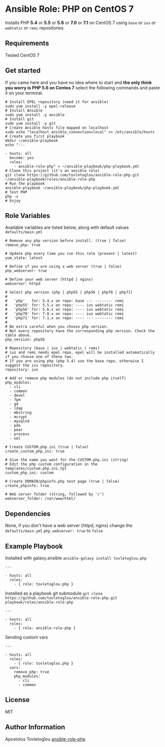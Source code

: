 # Ansible Role: PHP on CentOS 7

Installs PHP **5.4** or **5.5** or **5.6** or **7.0** or **7.1** on CentOS 7 using `base` or `ius` or `webtatic` or `remi` repositories.

## Requirements

Tested CentOS 7

## Get started

If you came here and you have no idea where to start and **the only think you worry is PHP 5.6 on Centos 7**  select the following commands and paste it on your terminal.

    # Install EPEL repository (need it for ansible)
    sudo yum install -y epel-release
    # Install Ansible
    sudo yum install -y ansible
    # Install git
    sudo yum install -y git
    # Create Ansible hosts file mapped on localhost
    sudo echo "localhost ansible_connection=local" >> /etc/ansible/hosts
    # Create you first playbook
    mkdir ~/ansible-playbook
    echo "---

    - hosts: all
      become: yes
      roles:
        - ansible-role-php" > ~/ansible-playbook/php-playbook.yml
    # Clone this project (it's an ansible role)
    git clone https://github.com/tovletoglou/ansible-role-php.git ~/ansible-playbook/roles/ansible-role-php
    # Run the playbook
    ansible-playbook ~/ansible-playbook/php-playbook.yml
    # Test PHP
    php -v
    # Enjoy

## Role Variables

Available variables are listed below, along with default values `defaults/main.yml`

    # Remove any php version before install. (true | false)
    remove_php: true

    # Update php every time you run this role (present | latest)
    yum_state: latest

    # Define if you are using a web server (true | false)
    php_webserver: true

    # Define your web server (httpd | nginx)
    webserver: httpd

    # Select php version (php | php55 | php56 | php70 | php71)
    #
    #   'php'   for: 5.4.x on repo: base --- -------- remi
    #   'php55' for: 5.5.x on repo: ---- ius webtatic remi
    #   'php56' for: 5.6.x on repo: ---- ius webtatic remi
    #   'php70' for: 7.0.x on repo: ---- ius webtatic remi
    #   'php71' for: 7.1.x on repo: ---- --- -------- remi
    #
    # Be extra careful when you choose php version.
    # Not every repository have the corresponding php version. Check the table above.
    php_version: php56

    # Repository (base | ius | webtatic | remi)
    # ius and remi needs epel repo, epel will be installed automatically if you choose one of these two.
    # If you are using php (php 5.4) use the base repo, otherwise I suggest the isu repository.
    repository: ius

    # Add or remove php modules (do not include php itself)
    php_modules:
      - cli
      - common
      - devel
      - fpm
      - gd
      - ldap
      - mbstring
      - mcrypt
      - mysqlnd
      - pdo
      - pear
      - process
      - xml

    # Create CUSTOM.php.ini (true | false)
    create_custom_php_ini: true

    # Give the name you want for the CUSTOM.php.ini (string)
    # Edit the php custom configuration in the templates/custom.php.ini.tpl
    custom_php_ini: custom

    # Create DOMAIN/phpinfo.php test page (true | false)
    create_phpinfo: true

    # Web server folder (string, followed by '/')
    webserver_folder: /var/www/html/

## Dependencies

None, if you don't have a web server (httpd, nginx) change the `defaults/main.yml`  `php_webserver: true` to `false`

## Example Playbook

Installed with galaxy.ansible `ansible-galaxy install tovletoglou.php`

    ---

    - hosts: all
      roles:
        - { role: tovletoglou.php }

Installed as a playbook git submodule  `git clone https://github.com/tovletoglou/ansible-role-php.git playbook/roles/ansible-role-php`

    ---

    - hosts: all
      roles:
        - { role: ansible-role-php }

Sending custom vars

    ---

    - hosts: all
      roles:
        - { role: tovletoglou.php }
      vars:
        remove_php: true
        php_modules:
          - cli
          - common

## License

MIT

## Author Information

Apostolos Tovletoglou [ansible-role-php](https://github.com/tovletoglou/ansible-role-php)

